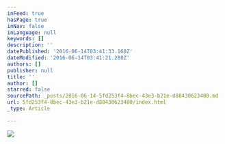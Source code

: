 ```yaml
---
inFeed: true
hasPage: true
inNav: false
inLanguage: null
keywords: []
description: ''
datePublished: '2016-06-14T03:41:33.168Z'
dateModified: '2016-06-14T03:41:21.288Z'
authors: []
publisher: null
title: ''
author: []
starred: false
sourcePath: _posts/2016-06-14-5fd253f4-8bec-43e3-b21e-d88430623480.md
url: 5fd253f4-8bec-43e3-b21e-d88430623480/index.html
_type: Article

---
```

![](https://the-grid-user-content.s3-us-west-2.amazonaws.com/87f6a9e4-8633-4b4d-9f6f-dfc77bfb515f.jpg)